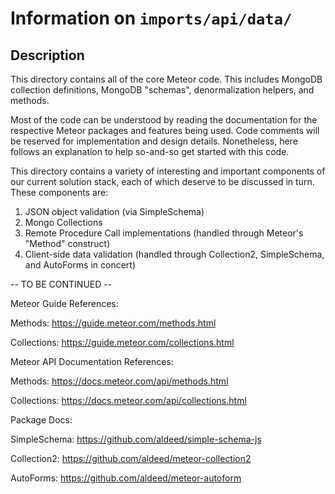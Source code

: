# Information on `imports/api/data/`

## Description

This directory contains all of the core Meteor code. This includes MongoDB
collection definitions, MongoDB "schemas", denormalization helpers, and methods.

Most of the code can be understood by reading the documentation for the
respective Meteor packages and features being used. Code comments will be
reserved for implementation and design details. Nonetheless, here follows an
explanation to help so-and-so get started with this code.

This directory contains a variety of interesting and important components of our
current solution stack, each of which deserve to be discussed in turn. These
components are:

1. JSON object validation (via SimpleSchema)
2. Mongo Collections
3. Remote Procedure Call implementations (handled through Meteor's "Method"
   construct)
4. Client-side data validation (handled through Collection2, SimpleSchema, and
   AutoForms in concert)

-- TO BE CONTINUED --

Meteor Guide References:

Methods: https://guide.meteor.com/methods.html

Collections: https://guide.meteor.com/collections.html

Meteor API Documentation References:

Methods: https://docs.meteor.com/api/methods.html

Collections: https://docs.meteor.com/api/collections.html

Package Docs:

SimpleSchema: https://github.com/aldeed/simple-schema-js

Collection2: https://github.com/aldeed/meteor-collection2

AutoForms: https://github.com/aldeed/meteor-autoform
